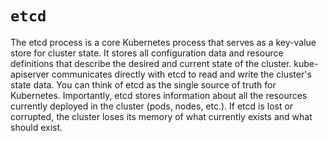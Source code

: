 
# `etcd`

The etcd process is a core Kubernetes process that serves as a key-value store for cluster state.
It stores all configuration data and resource definitions that describe the desired and current state of the cluster.
kube-apiserver communicates directly with etcd to read and write the cluster's state data.
You can think of etcd as the single source of truth for Kubernetes.
Importantly, etcd stores information about all the resources currently deployed in the cluster (pods, nodes, etc.).
If etcd is lost or corrupted, the cluster loses its memory of what currently exists and what should exist.
